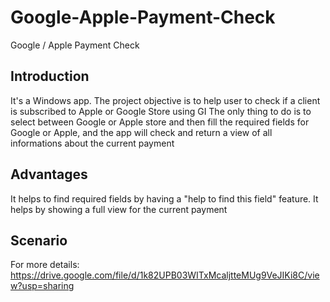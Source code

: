 # Google-Apple-Payment-Check
Google / Apple Payment Check 

## Introduction
It's a Windows app.
The project objective is to help user to check if a client is subscribed to Apple or Google Store using GI 
The only thing to do is to select between Google or Apple store and then fill the required fields for Google or Apple, and the app will check and return a view of all informations about the current payment

## Advantages
It helps to find required fields by having a "help to find this field" feature.
It helps by showing a full view for the current payment

## Scenario
For more details:
https://drive.google.com/file/d/1k82UPB03WITxMcaljtteMUg9VeJIKi8C/view?usp=sharing
